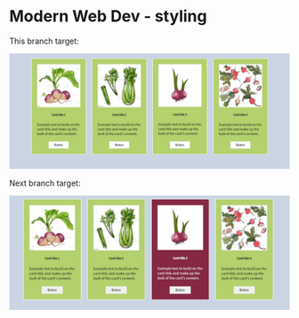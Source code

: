 # Modern Web Dev - styling

This branch target:

![alt text](targets/branch-1-target.jpg?raw=true)

Next branch target:

![alt text](targets/branch-2-target.jpg?raw=true)
